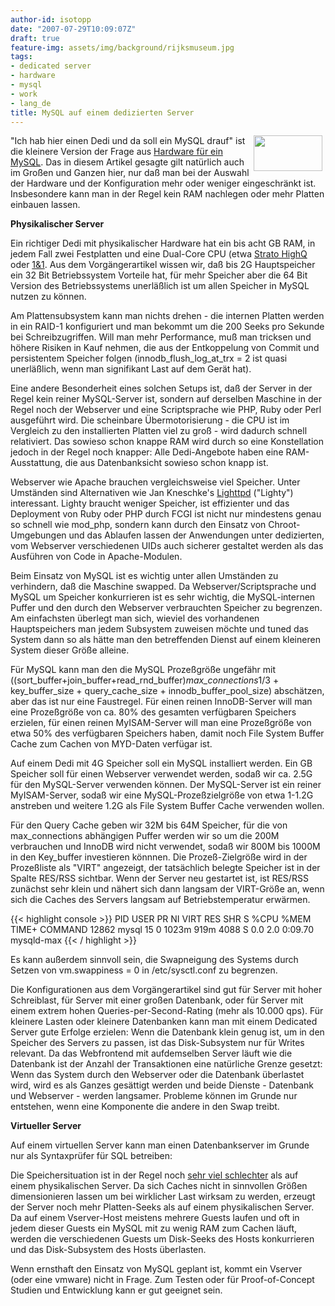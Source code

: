 ```yaml
---
author-id: isotopp
date: "2007-07-29T10:09:07Z"
draft: true
feature-img: assets/img/background/rijksmuseum.jpg
tags:
- dedicated server
- hardware
- mysql
- work
- lang_de
title: MySQL auf einem dedizierten Server
---
```

<!-- s9ymdb:3519 --><img width="110" height="57" style="float: right; border: 0px; padding-left: 5px; padding-right: 5px;" src="/uploads/mysql_logo.serendipityThumb.gif" alt="" /> "Ich hab hier einen Dedi und da soll ein MySQL drauf" ist die kleinere Version der Frage aus <a href="http://blog.koehntopp.de/archives/1775-Hardware-fuer-ein-MySQL.html">Hardware für ein MySQL</a>. Das in diesem Artikel gesagte gilt natürlich auch im Großen und Ganzen hier, nur daß man bei der Auswahl der Hardware und der Konfiguration mehr oder weniger eingeschränkt ist. Insbesondere kann man in der Regel kein RAM nachlegen oder mehr Platten einbauen lassen.

<b>Physikalischer Server</b>

Ein richtiger Dedi mit physikalischer Hardware hat ein bis acht GB RAM, in jedem Fall zwei Festplatten und eine Dual-Core CPU (etwa <a href="http://www.strato.de/server/highq/index.html">Strato HighQ</a> oder <a href="http://www.1und1.info/xml/order/ServerRoot;jsessionid=636B1633BFC34503594CEB1B07F1C687.TC32b?__frame=_top&__lf=Static">1&1</a>. Aus dem Vorgängerartikel wissen wir, daß bis 2G Hauptspeicher ein 32 Bit Betriebssystem Vorteile hat, für mehr Speicher aber die 64 Bit Version des Betriebssystems unerläßlich ist um allen Speicher in MySQL nutzen zu können.
<br />

Am Plattensubsystem kann man nichts drehen - die internen Platten werden in ein RAID-1 konfiguriert und man bekommt um die 200 Seeks pro Sekunde bei Schreibzugriffen. Will man mehr Performance, muß man tricksen und höhere Risiken in Kauf nehmen, die aus der Entkoppelung von Commit und persistentem Speicher folgen (innodb_flush_log_at_trx = 2 ist quasi unerläßlich, wenn man signifikant Last auf dem Gerät hat).

Eine andere Besonderheit eines solchen Setups ist, daß der Server in der Regel kein reiner MySQL-Server ist, sondern auf derselben Maschine in der Regel noch der Webserver und eine Scriptsprache wie PHP, Ruby oder Perl ausgeführt wird. Die scheinbare Übermotorisierung - die CPU ist im Vergleich zu den installierten Platten viel zu groß - wird dadurch schnell relativiert. Das sowieso schon knappe RAM wird durch so eine Konstellation jedoch in der Regel noch knapper: Alle Dedi-Angebote haben eine RAM-Ausstattung, die aus Datenbanksicht sowieso schon knapp ist.

Webserver wie Apache brauchen vergleichsweise viel Speicher. Unter Umständen sind Alternativen wie Jan Kneschke's <a href="http://www.lighttpd.net/">Lighttpd</a> ("Lighty") interessant. Lighty braucht weniger Speicher, ist effizienter und das Deployment von Ruby oder PHP durch FCGI ist nicht nur mindestens genau so schnell wie mod_php, sondern kann durch den Einsatz von Chroot-Umgebungen und das Ablaufen lassen der Anwendungen unter dedizierten, vom Webserver verschiedenen UIDs auch sicherer gestaltet werden als das Ausführen von Code in Apache-Modulen.

Beim Einsatz von MySQL ist es wichtig unter allen Umständen zu verhindern, daß die Maschine swapped. Da Webserver/Scriptsprache und MySQL um Speicher konkurrieren ist es sehr wichtig, die MySQL-internen Puffer und den durch den Webserver verbrauchten Speicher zu begrenzen. Am einfachsten überlegt man sich, wieviel des vorhandenen Hauptspeichers man jedem Subsystem zuweisen möchte und tuned das System dann so als hätte man den betreffenden Dienst auf einem kleineren System dieser Größe alleine.

Für MySQL kann man den die MySQL Prozeßgröße ungefähr mit ((sort_buffer+join_buffer+read_rnd_buffer)*max_connections*1/3 + key_buffer_size + query_cache_size + innodb_buffer_pool_size) abschätzen, aber das ist nur eine Faustregel. Für einen reinen InnoDB-Server will man eine Prozeßgröße von ca. 80% des gesamten verfügbaren Speichers erzielen, für einen reinen MyISAM-Server will man eine Prozeßgröße von etwa 50% des verfügbaren Speichers haben, damit noch File System Buffer Cache zum Cachen von MYD-Daten verfügar ist.

Auf einem Dedi mit 4G Speicher soll ein MySQL installiert werden. Ein GB Speicher soll für einen Webserver verwendet werden, sodaß wir ca. 2.5G für den MySQL-Server verwenden können. Der MySQL-Server ist ein reiner MyISAM-Server, sodaß wir eine MySQL-Prozeßzielgröße von etwa 1-1.2G anstreben und weitere 1.2G als File System Buffer Cache verwenden wollen.

Für den Query Cache geben wir 32M bis 64M Speicher, für die von max_connections abhängigen Puffer werden wir so um die 200M verbrauchen und InnoDB wird nicht verwendet, sodaß wir 800M bis 1000M in den Key_buffer investieren könnnen. Die Prozeß-Zielgröße wird in der Prozeßliste als "VIRT" angezeigt, der tatsächlich belegte Speicher ist in der Spalte RES/RSS sichtbar. Wenn der Server neu gestartet ist, ist RES/RSS zunächst sehr klein und nähert sich dann langsam der VIRT-Größe an, wenn sich die Caches des Servers langsam auf Betriebstemperatur erwärmen.


{{< highlight console >}}
  PID USER      PR  NI  VIRT   RES  SHR S %CPU %MEM    TIME+  COMMAND
12862 mysql     15   0 1023m  919m 4088 S  0.0  2.0   0:09.70 mysqld-max
{{< / highlight >}}


Es kann außerdem sinnvoll sein, die Swapneigung des Systems durch Setzen von vm.swappiness = 0 in /etc/sysctl.conf zu begrenzen.

Die Konfigurationen aus dem Vorgängerartikel sind gut für Server mit hoher Schreiblast, für Server mit einer großen Datenbank, oder für Server mit einem extrem hohen Queries-per-Second-Rating (mehr als 10.000 qps). Für kleinere Lasten oder kleinere Datenbanken kann man mit einem Dedicated Server gute Erfolge erzielen: Wenn die Datenbank klein genug ist, um in den Speicher des Servers zu passen, ist das Disk-Subsystem nur für Writes relevant. Da das Webfrontend mit aufdemselben Server läuft wie die Datenbank ist der Anzahl der Transaktionen eine natürliche Grenze gesetzt: Wenn das System durch den Webserver oder die Datenbank überlastet wird, wird es als Ganzes gesättigt werden und beide Dienste - Datenbank und Webserver - werden langsamer. Probleme können im Grunde nur entstehen, wenn eine Komponente die andere in den Swap treibt.

<b>Virtueller Server</b>

Auf einem virtuellen Server kann man einen Datenbankserver im Grunde nur als Syntaxprüfer für SQL betreiben: 

Die Speichersituation ist in der Regel noch <a href="http://www.rootforum.de/forum/viewtopic.php?t=46736">sehr viel schlechter</a> als auf einem physikalischen Server. Da sich Caches nicht in sinnvollen Größen dimensionieren lassen um bei wirklicher Last wirksam zu werden, erzeugt der Server noch mehr Platten-Seeks als auf einem physikalischen Server. Da auf einem Vserver-Host meistens mehrere Guests laufen und oft in jedem dieser Guests ein MySQL mit zu wenig RAM zum Cachen läuft, werden die verschiedenen Guests um Disk-Seeks des Hosts konkurrieren und das Disk-Subsystem des Hosts überlasten.

Wenn ernsthaft den Einsatz von MySQL geplant ist, kommt ein Vserver (oder eine vmware) nicht in Frage. Zum Testen oder für Proof-of-Concept Studien und Entwicklung kann er gut geeignet sein.
